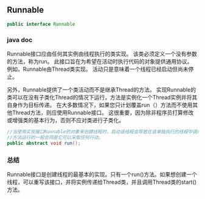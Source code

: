 ## Runnable	

```java
public interface Runnable
```

### java doc 

Runnable接口应由任何其实例由线程执行的类实现。 该类必须定义一个没有参数的方法，称为run。
此接口旨在为希望在活动时执行代码的对象提供通用协议。 例如，Runnable由Thread类实现。 活动只是意味着一个线程已经启动但尚未停止。

另外，Runnable提供了一个类活动而不是继承Thread的方法。 实现Runnable的类可以在没有子类化Thread的情况下运行，方法是实例化一个Thread实例并将其自身作为目标传递。 在大多数情况下，如果您只计划覆盖run（）方法而不使用其他Thread方法，则应使用Runnable接口。 这很重要，因为除非程序员打算修改或增强类的基本行为，否则不应对类进行子类化。

```java
//当使用实现接口Runnable的对象来创建线程时，启动该线程会导致在该单独执行的线程中调用该对象的run方法。
//方法运行的一般合同是它可以采取任何行动。
public abstract void run();
```

### 总结

Runnable接口是创建线程的最基本的实现。只有一个run()方法。如果想创建一个线程，可以重写该接口，并将实例传递给Thread类，并且调用Thread类的start()方法。